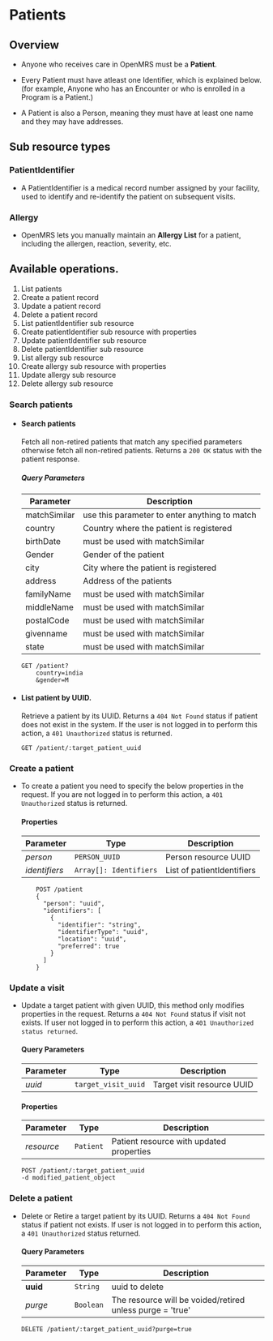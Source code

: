 # Patients

## Overview

* Anyone who receives care in OpenMRS must be a **Patient**.

* Every Patient must have atleast one Identifier, which is explained below. (for example,
Anyone who has an Encounter or who is enrolled in a Program is a Patient.)

* A Patient is also a Person, meaning they must have at least one name and they may have addresses.

## Sub resource types

### PatientIdentifier

* A PatientIdentifier is a medical record number assigned by your facility, used to identify and re-identify the patient on subsequent visits.

### Allergy

* OpenMRS lets you manually maintain an **Allergy List** for a patient, including the allergen, reaction, severity, etc.

## Available operations.

1.  List patients
2.  Create a patient record
3.  Update a patient record
4.  Delete a patient record
5.  List patientIdentifier sub resource
6.  Create patientIdentifier sub resource with properties
7.  Update patientIdentifier sub resource
8.  Delete patientIdentifier sub resource
9.  List allergy sub resource
10. Create allergy sub resource with properties
11. Update allergy sub resource
12. Delete allergy sub resource

### Search patients

* #### Search patients

    Fetch all non-retired patients that match any specified parameters otherwise fetch all non-retired patients. Returns a `200 OK` status with the patient response. 

    ##### Query Parameters

    Parameter | Description
    --- | ---
    matchSimilar | use this parameter to enter anything to match 
    country | Country where the patient is registered
    birthDate | must be used with matchSimilar
    Gender | Gender of the patient
    city | City where the patient is registered
    address  | Address of the patients
    familyName | must be used with matchSimilar
    middleName | must be used with matchSimilar
    postalCode | must be used with matchSimilar
    givenname  | must be used with matchSimilar
    state | must be used with matchSimilar

    ```console
    GET /patient?
        country=india
        &gender=M
    ```

* #### List patient by UUID.

    Retrieve a patient by its UUID. Returns a `404 Not Found` status if patient does not exist in the system. If the user is not logged in to perform this action, a `401 Unauthorized` status is returned.

    ```console
    GET /patient/:target_patient_uuid
    ```

### Create a patient

* To create a patient you need to specify the below properties in the request. If you are not logged in to perform this action, a `401 Unauthorized` status is returned.

    #### Properties

    Parameter | Type | Description
    --- | --- | ---
    *person* | `PERSON_UUID` | Person resource UUID
    *identifiers* | `Array[]: Identifiers` | List of patientIdentifiers

    ```console
        POST /patient
        {
          "person": "uuid",
          "identifiers": [
            {
              "identifier": "string",
              "identifierType": "uuid",
              "location": "uuid",
              "preferred": true
            }
          ]
        }
    ```
### Update a visit

* Update a  target patient with given UUID, this method only modifies properties in the request. 
Returns a `404 Not Found` status if  visit not exists. If user not logged in to perform this action, a `401 Unauthorized status returned`.

    #### Query Parameters

    Parameter | Type | Description
    --- | --- | ---
    *uuid* | `target_visit_uuid` | Target visit resource UUID

    #### Properties

    Parameter | Type | Description
    --- | --- | ---
    *resource* | `Patient` | Patient resource with updated properties

    ```console
    POST /patient/:target_patient_uuid
    -d modified_patient_object

### Delete a patient

* Delete or Retire a target patient by its UUID. Returns a `404 Not Found` status if patient not exists. If user is not logged in to perform this action, a `401 Unauthorized` status returned.

    #### Query Parameters

    Parameter | Type | Description
    --- | --- | ---
    **uuid** | `String` | uuid to delete
    *purge* | `Boolean` | The resource will be voided/retired unless purge = 'true'

    ```console
    DELETE /patient/:target_patient_uuid?purge=true
    ```
